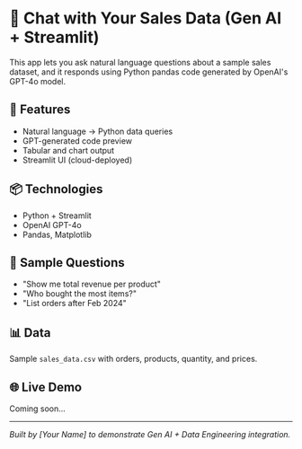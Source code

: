 # 🤖 Chat with Your Sales Data (Gen AI + Streamlit)

This app lets you ask natural language questions about a sample sales dataset, and it responds using Python pandas code generated by OpenAI's GPT-4o model.

## 🚀 Features
- Natural language → Python data queries
- GPT-generated code preview
- Tabular and chart output
- Streamlit UI (cloud-deployed)

## 📦 Technologies
- Python + Streamlit
- OpenAI GPT-4o
- Pandas, Matplotlib

## 🧠 Sample Questions
- "Show me total revenue per product"
- "Who bought the most items?"
- "List orders after Feb 2024"

## 📊 Data
Sample `sales_data.csv` with orders, products, quantity, and prices.

## 🌐 Live Demo
Coming soon...

---

*Built by [Your Name] to demonstrate Gen AI + Data Engineering integration.*
